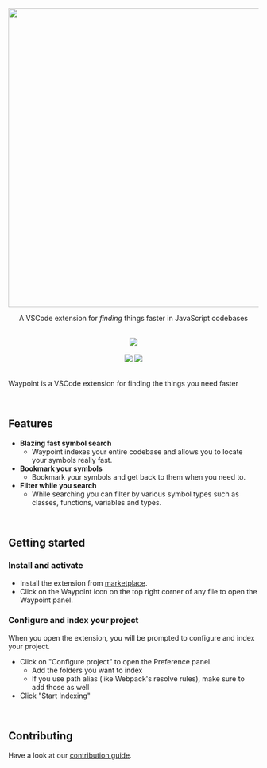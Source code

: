 <div align="center">
<img  src="https://raw.githubusercontent.com/Raathigesh/waypoint/master/docs/assets/logo.png" width="600px">

<p align="center">
  A VSCode extension for <em>finding</em> things faster in JavaScript codebases
</p>
<br/>
<img  src="https://raw.githubusercontent.com/Raathigesh/waypoint/master/docs/assets/demo.png">

<br/>
<br/>
<img src="https://img.shields.io/github/workflow/status/Raathigesh/JSBubbles/Production Build?style=flat-square" />
<img src="https://img.shields.io/visual-studio-marketplace/v/Raathigeshan.waypoint?color=green&style=flat-square" />
<br />
</div>
<br/>

Waypoint is a VSCode extension for finding the things you need faster

<br />

## Features

- **Blazing fast symbol search**
  - Waypoint indexes your entire codebase and allows you to locate your symbols really fast.
- **Bookmark your symbols**
  - Bookmark your symbols and get back to them when you need to.
- **Filter while you search**
  - While searching you can filter by various symbol types such as classes, functions, variables and types.

<br />

## Getting started

### Install and activate

- Install the extension from [marketplace](https://marketplace.visualstudio.com/items?itemName=Raathigeshan.waypoint).
- Click on the Waypoint icon on the top right corner of any file to open the Waypoint panel.

### Configure and index your project

When you open the extension, you will be prompted to configure and index your project.

- Click on "Configure project" to open the Preference panel.
  - Add the folders you want to index
  - If you use path alias (like Webpack's resolve rules), make sure to add those as well
- Click "Start Indexing"

<br/>

## Contributing

Have a look at our [contribution guide](docs/contributing.md).
